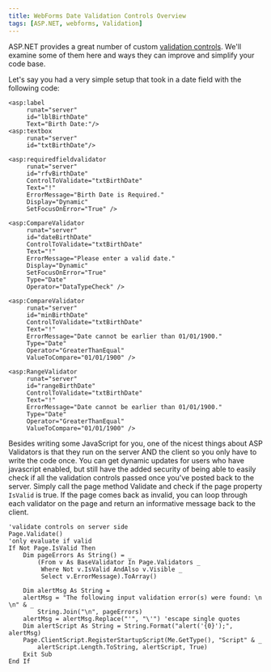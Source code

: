 ```yaml
---
title: WebForms Date Validation Controls Overview
tags: [ASP.NET, webforms, Validation]
---
```


ASP.NET provides a great number of custom [validation controls][validation controls].  We'll examine some of them here and ways they can improve and simplify your code base.

Let's say you had a very simple setup that took in a date field with the following code:

```
<asp:label
     runat="server" 
     id="lblBirthDate"
     Text="Birth Date:"/>
<asp:textbox
     runat="server" 
     id="txtBirthDate"/>
```

```
<asp:requiredfieldvalidator
     runat="server"
     id="rfvBirthDate"
     ControlToValidate="txtBirthDate"
     Text="!"
     ErrorMessage="Birth Date is Required."
     Display="Dynamic"
     SetFocusOnError="True" />
```

```
<asp:CompareValidator
     runat="server"
     id="dateBirthDate"
     ControlToValidate="txtBirthDate"
     Text="!"
     ErrorMessage="Please enter a valid date."
     Display="Dynamic"
     SetFocusOnError="True"
     Type="Date"
     Operator="DataTypeCheck" />
```
 
```
<asp:CompareValidator
     runat="server"
     id="minBirthDate"
     ControlToValidate="txtBirthDate"
     Text="!"
     ErrorMessage="Date cannot be earlier than 01/01/1900."
     Type="Date"
     Operator="GreaterThanEqual"
     ValueToCompare="01/01/1900" />
```
 
```
<asp:RangeValidator
     runat="server"
     id="rangeBirthDate"
     ControlToValidate="txtBirthDate"
     Text="!"
     ErrorMessage="Date cannot be earlier than 01/01/1900."
     Type="Date"
     Operator="GreaterThanEqual"
     ValueToCompare="01/01/1900" />
```

Besides writing some JavaScript for you, one of the nicest things about ASP Validators is that they run on the server AND the client so you only have to write the code once.  You can get dynamic updates for users who have javascript enabled, but still have the added security of being able to easily check if all the validation controls passed once you've posted back to the server.  Simply call the page method Validate and check if the page property `IsValid` is true.  If the page comes back as invalid, you can loop through each validator on the page and return an informative message back to the client.

```vb.net
'validate controls on server side
Page.Validate()
'only evaluate if valid
If Not Page.IsValid Then
    Dim pageErrors As String() = _
        (From v As BaseValidator In Page.Validators _
         Where Not v.IsValid AndAlso v.Visible _
         Select v.ErrorMessage).ToArray()

    Dim alertMsg As String =
    alertMsg = "The following input validation error(s) were found: \n \n" & _
        String.Join("\n", pageErrors)
    alertMsg = alertMsg.Replace("'", "\'") 'escape single quotes
    Dim alertScript As String = String.Format("alert('{0}');", alertMsg)
    Page.ClientScript.RegisterStartupScript(Me.GetType(), "Script" & _
        alertScript.Length.ToString, alertScript, True)
    Exit Sub
End If
```

[validation controls]: http://msdn.microsoft.com/en-us/library/debza5t0(v=vs.100).aspx

